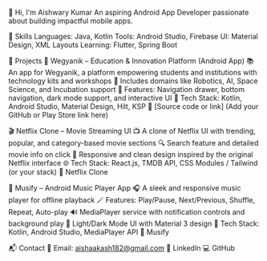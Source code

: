 👋 Hi, I'm Aishwary Kumar
An aspiring Android App Developer passionate about building impactful mobile apps.

🔧 Skills
Languages: Java, Kotlin
Tools: Android Studio, Firebase
UI: Material Design, XML Layouts
Learning: Flutter, Spring Boot

📱 Projects
🚀 Wegyanik – Education & Innovation Platform (Android App)
📚 An app for Wegyanik, a platform empowering students and institutions with technology kits and workshops
🤖 Includes domains like Robotics, AI, Space Science, and Incubation support
📱 Features: Navigation drawer, bottom navigation, dark mode support, and interactive UI
🔧 Tech Stack: Kotlin, Android Studio, Material Design, Hilt, KSP
📂 [Source code or link] (Add your GitHub or Play Store link here)

🎬 Netflix Clone – Movie Streaming UI
📺 A clone of Netflix UI with trending, popular, and category-based movie sections
🔍 Search feature and detailed movie info on click
🎨 Responsive and clean design inspired by the original Netflix interface
🌐 Tech Stack: React.js, TMDB API, CSS Modules / Tailwind (or your stack)
📂 Netflix Clone

🎵 Musify – Android Music Player App
🎧 A sleek and responsive music player for offline playback
🪄 Features: Play/Pause, Next/Previous, Shuffle, Repeat, Auto-play
🔊 MediaPlayer service with notification controls and background play
🌙 Light/Dark Mode UI with Material 3 design
🔧 Tech Stack: Kotlin, Android Studio, MediaPlayer API
📂 Musify

📬 Contact
📧 Email: aishaakash182@gmail.com
🔗 LinkedIn
💻 GitHub
